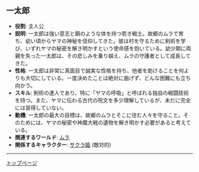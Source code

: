 ## 一太郎
- **役割**: 主人公
- **説明**: 一太郎は強い意志と鋼のような体を持つ若き戦士。故郷のムラで育ち、幼い頃からヤマの神秘を信仰してきた。彼は村を守るために剣術を学び、いずれヤマの秘密を解き明かすという使命感を抱いている。幼少期に両親を失った一太郎は、その悲しみを乗り越え、ムラの守護者として成長してきた。
- **性格**: 一太郎は非常に真面目で誠実な性格を持ち、他者を助けることを何よりも大切にしている。一度決めたことは絶対に曲げず、どんな困難にも立ち向かう。
- **スキル**: 剣術の達人であり、特に「ヤマの呼吸」と呼ばれる独自の戦闘技術を持つ。また、ヤマに伝わる古代の呪文を多少理解しているが、未だに完全には習得していない。
- **動機**: 一太郎の最大の目標は、故郷のムラとそこに住む人々を守ること。そのためには、ヤマの秘密や神魔大戦の遺物を解き明かす必要があると考えている。
- **関連するワールド**: [ムラ](../world/mura.md)
- **関係するキャラクター**: [サクラ姫](../characters/sakurahime.md)  (敵対的)

---
[トップページ](../index.md)